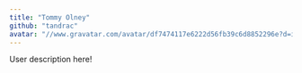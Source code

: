 ```yaml
---
title: "Tommy Olney"
github: "tandrac"
avatar: "//www.gravatar.com/avatar/df7474117e6222d56fb39c6d8852296e?d=identicon"
---
```


User description here!
